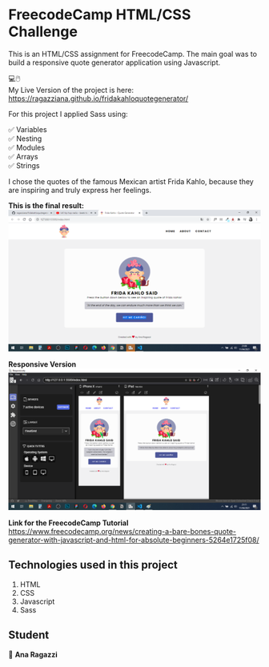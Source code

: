 # FreecodeCamp HTML/CSS Challenge

This is an HTML/CSS assignment for FreecodeCamp.
The main goal was to build a responsive quote generator application using Javascript.

💻🖱️\
My Live Version of the project is here: https://ragazziana.github.io/fridakahloquotegenerator/

For this project I applied Sass using:

✅ Variables\
✅ Nesting\
✅ Modules\
✅ Arrays\
✅ Strings

I chose the quotes of the famous Mexican artist Frida Kahlo, because they are inspiring and truly express her feelings.

**This is the final result:**
![Final Result](https://github.com/ragazziana/fridakahloquotegenerator/blob/master/images/git_thumb1.png?raw=true "Final Result")


**Responsive Version**
![Responsive Version](https://github.com/ragazziana/fridakahloquotegenerator/blob/master/images/git_thumb2.png?raw=true "Responsive Version")

**Link for the FreecodeCamp Tutorial**
https://www.freecodecamp.org/news/creating-a-bare-bones-quote-generator-with-javascript-and-html-for-absolute-beginners-5264e1725f08/

## Technologies used in this project
1. HTML
1. CSS
1. Javascript
1. Sass

## Student
👩 
**Ana Ragazzi**
